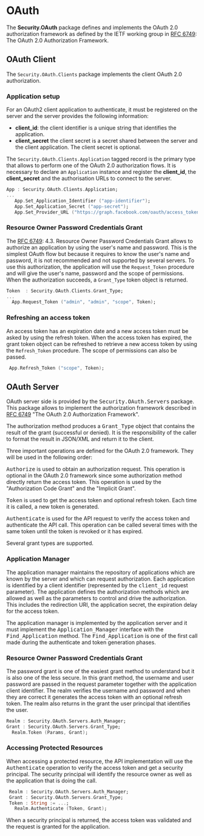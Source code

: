 # OAuth
The <b>Security.OAuth</b> package defines and implements the OAuth 2.0 authorization
framework as defined by the IETF working group in [RFC 6749](https://tools.ietf.org/html/rfc6749):
The OAuth 2.0 Authorization Framework.

## OAuth Client
The `Security.OAuth.Clients` package implements the client OAuth 2.0 authorization.

### Application setup
For an OAuth2 client application to authenticate, it must be registered on the server
and the server provides the following information:

* **client_id**: the client identifier is a unique string that identifies the application.
* **client_secret** the client secret is a secret shared between the server and the
  client application.  The client secret is optional.

The `Security.OAuth.Clients.Application` tagged record is the primary type that
allows to perform one of the OAuth 2.0 authorization flows.  It is necessary to
declare an `Application` instance and register the **client_id**, the **client_secret**
and the authorisation URLs to connect to the server.

```Ada
App : Security.OAuth.Clients.Application;
...
   App.Set_Application_Identifier ("app-identifier");
   App.Set_Application_Secret ("app-secret");
   App.Set_Provider_URL ("https://graph.facebook.com/oauth/access_token");

```

### Resource Owner Password Credentials Grant
The [RFC 6749](https://tools.ietf.org/html/rfc6749): 4.3.  Resource Owner Password Credentials Grant allows to authorize an
application by using the user's name and password.  This is the simplest OAuth flow
but because it requires to know the user's name and password, it is not recommended and
not supported by several servers.  To use this authorization, the application will use
the `Request_Token` procedure and will give the user's name, password and the scope
of permissions.  When the authorization succeeds, a `Grant_Type` token object is returned.

```Ada
Token  : Security.OAuth.Clients.Grant_Type;
...
  App.Request_Token ("admin", "admin", "scope", Token);
```

### Refreshing an access token
An access token has an expiration date and a new access token must be asked by using the
refresh token.  When the access token has expired, the grant token object can be refreshed
to retrieve a new access token by using the `Refresh_Token` procedure.  The scope of
permissions can also be passed.

```Ada
 App.Refresh_Token ("scope", Token);
```

## OAuth Server
OAuth server side is provided by the <tt>Security.OAuth.Servers</tt> package.
This package allows to implement the authorization framework described in [RFC 6749](https://tools.ietf.org/html/rfc6749)
"The OAuth 2.0 Authorization Framework".

The authorization method produces a <tt>Grant_Type</tt> object that contains the result
of the grant (successful or denied).  It is the responsibility of the caller to format
the result in JSON/XML and return it to the client.

Three important operations are defined for the OAuth 2.0 framework.  They will be used
in the following order:

<tt>Authorize</tt> is used to obtain an authorization request.  This operation is
optional in the OAuth 2.0 framework since some authorization method directly return
the access token.  This operation is used by the "Authorization Code Grant" and the
"Implicit Grant".

<tt>Token</tt> is used to get the access token and optional refresh token.  Each time it
is called, a new token is generated.

<tt>Authenticate</tt> is used for the API request to verify the access token
and authenticate the API call.  This operation can be called several times with the same
token until the token is revoked or it has expired.

Several grant types are supported.

### Application Manager
The application manager maintains the repository of applications which are known by
the server and which can request authorization.  Each application is identified by
a client identifier (represented by the <tt>client_id</tt> request parameter).
The application defines the authorization methods which are allowed as well as
the parameters to control and drive the authorization.  This includes the redirection
URI, the application secret, the expiration delay for the access token.

The application manager is implemented by the application server and it must
implement the <tt>Application_Manager</tt> interface with the <tt>Find_Application</tt>
method.  The <tt>Find_Application</tt> is one of the first call made during the
authenticate and token generation phases.

### Resource Owner Password Credentials Grant
The password grant is one of the easiest grant method to understand but it is also one
of the less secure.  In this grant method, the username and user password are passed in
the request parameter together with the application client identifier.  The realm verifies
the username and password and when they are correct it generates the access token with
an optional refresh token.  The realm also returns in the grant the user principal that
identifies the user.

```Ada
Realm : Security.OAuth.Servers.Auth_Manager;
Grant : Security.OAuth.Servers.Grant_Type;
  Realm.Token (Params, Grant);

```

### Accessing Protected Resources
When accessing a protected resource, the API implementation will use the
<tt>Authenticate</tt> operation to verify the access token and get a security principal.
The security principal will identify the resource owner as well as the application
that is doing the call.

```Ada
 Realm : Security.OAuth.Servers.Auth_Manager;
 Grant : Security.OAuth.Servers.Grant_Type;
 Token : String := ...;
   Realm.Authenticate (Token, Grant);

```

When a security principal is returned, the access token was validated and the
request is granted for the application.


